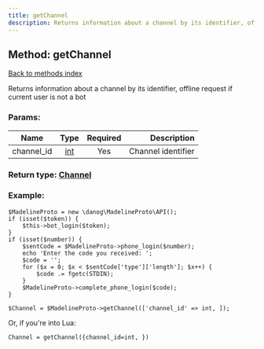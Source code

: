 ```yaml
---
title: getChannel
description: Returns information about a channel by its identifier, offline request if current user is not a bot
---
```

## Method: getChannel  
[Back to methods index](index.md)


Returns information about a channel by its identifier, offline request if current user is not a bot

### Params:

| Name     |    Type       | Required | Description |
|----------|:-------------:|:--------:|------------:|
|channel\_id|[int](../types/int.md) | Yes|Channel identifier|


### Return type: [Channel](../types/Channel.md)

### Example:


```
$MadelineProto = new \danog\MadelineProto\API();
if (isset($token)) {
    $this->bot_login($token);
}
if (isset($number)) {
    $sentCode = $MadelineProto->phone_login($number);
    echo 'Enter the code you received: ';
    $code = '';
    for ($x = 0; $x < $sentCode['type']['length']; $x++) {
        $code .= fgetc(STDIN);
    }
    $MadelineProto->complete_phone_login($code);
}

$Channel = $MadelineProto->getChannel(['channel_id' => int, ]);
```

Or, if you're into Lua:

```
Channel = getChannel({channel_id=int, })
```

